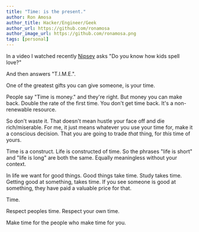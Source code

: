 ```yaml
---
title: "Time: is the present."
author: Ron Amosa
author_title: Hacker/Engineer/Geek
author_url: https://github.com/ronamosa
author_image_url: https://github.com/ronamosa.png
tags: [personal]
---
```


In a video I watched recently [Nipsey](https://en.wikipedia.org/wiki/Nipsey_Hussle) asks "Do you know how kids spell love?"

And then answers "T.I.M.E.".

One of the greatest gifts you can give someone, is your time.

People say "Time is money." and they're right. But money you can make back. Double the rate of the first time. You don't get time back. It's a non-renewable resource.

So don't waste it. That doesn't mean hustle your face off and die rich/miserable. For me, it just means whatever you use your time for, make it a conscious decision. That you are going to trade _that_ thing, for _this_ time of yours.

Time is a construct. Life is constructed of time. So the phrases "life is short" and "life is long" are both the same. Equally meaningless without your context.

In life we want for good things. Good things take time. Study takes time. Getting good at something, takes time. If you see someone is good at something, they have paid a valuable price for that.

Time.

Respect peoples time. Respect your own time.

Make time for the people who make time for you.
